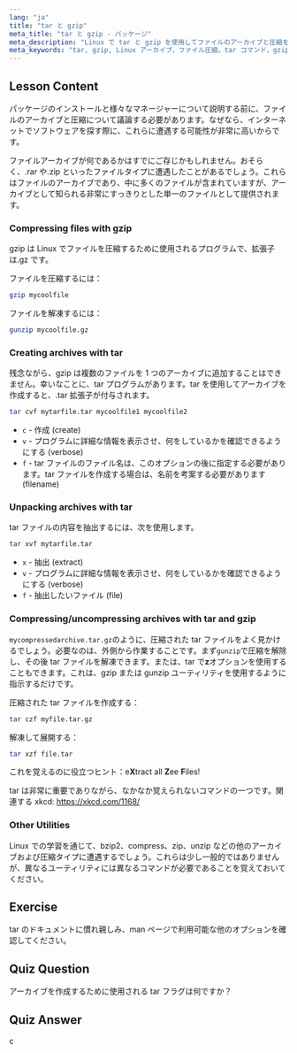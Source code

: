 ```yaml
---
lang: "ja"
title: "tar と gzip"
meta_title: "tar と gzip - パッケージ"
meta_description: "Linux で tar と gzip を使用してファイルのアーカイブと圧縮を行う方法を学びます。ファイルの作成、抽出、圧縮のためのコマンドを理解します。この初心者向けガイドから始めましょう！"
meta_keywords: "tar, gzip, Linux アーカイブ，ファイル圧縮，tar コマンド，gzip コマンド，Linux チュートリアル，初心者 Linux"
---
```


## Lesson Content

パッケージのインストールと様々なマネージャーについて説明する前に、ファイルのアーカイブと圧縮について議論する必要があります。なぜなら、インターネットでソフトウェアを探す際に、これらに遭遇する可能性が非常に高いからです。

ファイルアーカイブが何であるかはすでにご存じかもしれません。おそらく、.rar や.zip といったファイルタイプに遭遇したことがあるでしょう。これらはファイルのアーカイブであり、中に多くのファイルが含まれていますが、アーカイブとして知られる非常にすっきりとした単一のファイルとして提供されます。

### Compressing files with gzip

gzip は Linux でファイルを圧縮するために使用されるプログラムで、拡張子は.gz です。

ファイルを圧縮するには：

```bash
gzip mycoolfile
```

ファイルを解凍するには：

```bash
gunzip mycoolfile.gz
```

### Creating archives with tar

残念ながら、gzip は複数のファイルを 1 つのアーカイブに追加することはできません。幸いなことに、tar プログラムがあります。tar を使用してアーカイブを作成すると、.tar 拡張子が付与されます。

```bash
tar cvf mytarfile.tar mycoolfile1 mycoolfile2
```

- `c` - 作成 (create)
- `v` - プログラムに詳細な情報を表示させ、何をしているかを確認できるようにする (verbose)
- `f` - tar ファイルのファイル名は、このオプションの後に指定する必要があります。tar ファイルを作成する場合は、名前を考案する必要があります (filename)

### Unpacking archives with tar

tar ファイルの内容を抽出するには、次を使用します。

```bash
tar xvf mytarfile.tar
```

- `x` - 抽出 (extract)
- `v` - プログラムに詳細な情報を表示させ、何をしているかを確認できるようにする (verbose)
- `f` - 抽出したいファイル (file)

### Compressing/uncompressing archives with tar and gzip

`mycompressedarchive.tar.gz`のように、圧縮された tar ファイルをよく見かけるでしょう。必要なのは、外側から作業することです。まず`gunzip`で圧縮を解除し、その後 tar ファイルを解凍できます。または、tar で**z**オプションを使用することもできます。これは、gzip または gunzip ユーティリティを使用するように指示するだけです。

圧縮された tar ファイルを作成する：

```bash
tar czf myfile.tar.gz
```

解凍して展開する：

```bash
tar xzf file.tar
```

これを覚えるのに役立つヒント：e**X**tract all **Z**ee **F**iles!

tar は非常に重要でありながら、なかなか覚えられないコマンドの一つです。関連する xkcd: <https://xkcd.com/1168/>

### Other Utilities

Linux での学習を通じて、bzip2、compress、zip、unzip などの他のアーカイブおよび圧縮タイプに遭遇するでしょう。これらは少し一般的ではありませんが、異なるユーティリティには異なるコマンドが必要であることを覚えておいてください。

## Exercise

tar のドキュメントに慣れ親しみ、man ページで利用可能な他のオプションを確認してください。

## Quiz Question

アーカイブを作成するために使用される tar フラグは何ですか？

## Quiz Answer

c
